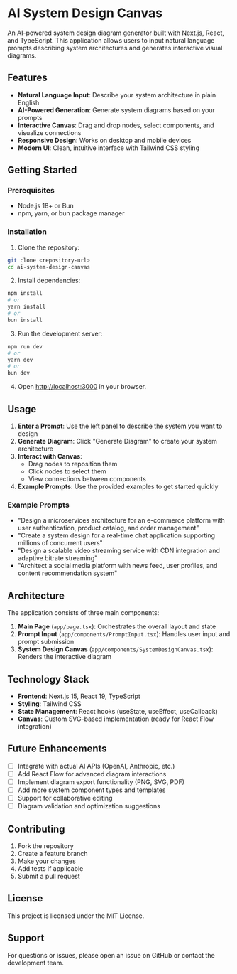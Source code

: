 # AI System Design Canvas

An AI-powered system design diagram generator built with Next.js, React, and TypeScript. This application allows users to input natural language prompts describing system architectures and generates interactive visual diagrams.

## Features

- **Natural Language Input**: Describe your system architecture in plain English
- **AI-Powered Generation**: Generate system diagrams based on your prompts
- **Interactive Canvas**: Drag and drop nodes, select components, and visualize connections
- **Responsive Design**: Works on desktop and mobile devices
- **Modern UI**: Clean, intuitive interface with Tailwind CSS styling

## Getting Started

### Prerequisites

- Node.js 18+ or Bun
- npm, yarn, or bun package manager

### Installation

1. Clone the repository:
```bash
git clone <repository-url>
cd ai-system-design-canvas
```

2. Install dependencies:
```bash
npm install
# or
yarn install
# or
bun install
```

3. Run the development server:
```bash
npm run dev
# or
yarn dev
# or
bun dev
```

4. Open [http://localhost:3000](http://localhost:3000) in your browser.

## Usage

1. **Enter a Prompt**: Use the left panel to describe the system you want to design
2. **Generate Diagram**: Click "Generate Diagram" to create your system architecture
3. **Interact with Canvas**: 
   - Drag nodes to reposition them
   - Click nodes to select them
   - View connections between components
4. **Example Prompts**: Use the provided examples to get started quickly

### Example Prompts

- "Design a microservices architecture for an e-commerce platform with user authentication, product catalog, and order management"
- "Create a system design for a real-time chat application supporting millions of concurrent users"
- "Design a scalable video streaming service with CDN integration and adaptive bitrate streaming"
- "Architect a social media platform with news feed, user profiles, and content recommendation system"

## Architecture

The application consists of three main components:

1. **Main Page** (`app/page.tsx`): Orchestrates the overall layout and state
2. **Prompt Input** (`app/components/PromptInput.tsx`): Handles user input and prompt submission
3. **System Design Canvas** (`app/components/SystemDesignCanvas.tsx`): Renders the interactive diagram

## Technology Stack

- **Frontend**: Next.js 15, React 19, TypeScript
- **Styling**: Tailwind CSS
- **State Management**: React hooks (useState, useEffect, useCallback)
- **Canvas**: Custom SVG-based implementation (ready for React Flow integration)

## Future Enhancements

- [ ] Integrate with actual AI APIs (OpenAI, Anthropic, etc.)
- [ ] Add React Flow for advanced diagram interactions
- [ ] Implement diagram export functionality (PNG, SVG, PDF)
- [ ] Add more system component types and templates
- [ ] Support for collaborative editing
- [ ] Diagram validation and optimization suggestions

## Contributing

1. Fork the repository
2. Create a feature branch
3. Make your changes
4. Add tests if applicable
5. Submit a pull request

## License

This project is licensed under the MIT License.

## Support

For questions or issues, please open an issue on GitHub or contact the development team.
